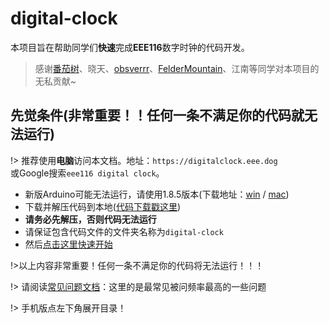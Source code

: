 # digital-clock

本项目旨在帮助同学们**快速**完成**EEE116**数字时钟的代码开发。
> 感谢[番茄树](https://tomatotrees.xyz)、晓天、[obsverrr](https://github.com/Obsverrr)、[FelderMountain](https://github.com/FelderMountain)、江南等同学对本项目的无私贡献~


## 先觉条件(非常重要！！任何一条不满足你的代码就无法运行)
!> 推荐使用**电脑**访问本文档。地址：`https://digitalclock.eee.dog`<br/>或Google搜索`eee116 digital clock`。
 - 新版Arduino可能无法运行，请使用1.8.5版本(下载地址：[win](https://www.arduino.cc/download_handler.php?f=/arduino-1.8.5-windows.zip) / [mac](https://www.arduino.cc/download_handler.php?f=/arduino-1.8.5-macosx.zip))
 - 下载并解压代码到本地([代码下载戳这里](https://github.com/IoTcat/digital-clock/releases/download/v0.0.2/digital-clock.zip))
 - **请务必先解压，否则代码无法运行**
 - 请保证包含代码文件的文件夹名称为`digital-clock`
 - 然后[点击这里快速开始](/start)

!>以上内容非常重要！任何一条不满足你的代码将无法运行！！！

!> 请阅读[常见问题文档](/qa)：这里的是最常见被问频率最高的一些问题

!> 手机版点左下角展开目录！
